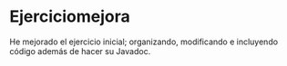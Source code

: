 # Ejerciciomejora
He mejorado el ejercicio inicial; organizando, modificando e incluyendo código además de hacer su Javadoc.
